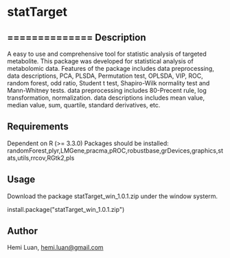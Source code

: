 # statTarget
==============
Description
-----------------
A easy to use and comprehensive tool for statistic analysis of targeted metabolite.
This package was developed for statistical analysis of metabolomic data. Features of the package includes data preprocessing, data
    descriptions, PCA, PLSDA, Permutation test, OPLSDA, VIP, ROC, random forest, odd ratio, Student
    t test, Shapiro-Wilk normality test and Mann-Whitney tests. data preprocessing
    includes 80-Precent rule, log transformation, normalization. data descriptions
    includes mean value, median value, sum, quartile, standard derivatives, etc.

Requirements
-----------------

Dependent on R (>= 3.3.0)
Packages should be installed:
randomForest,plyr,LMGene,pracma,pROC,robustbase,grDevices,graphics,stats,utils,rrcov,RGtk2,pls

Usage
-----------------
Download the package statTarget_win_1.0.1.zip under the window systerm.

install.package("statTarget_win_1.0.1.zip")

Author
-----------------

Hemi Luan, hemi.luan@gmail.com
